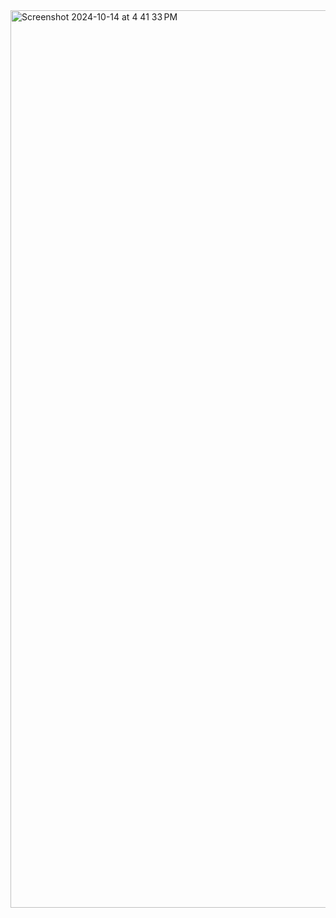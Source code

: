 <img width="1436" alt="Screenshot 2024-10-14 at 4 41 33 PM" src="https://github.com/user-attachments/assets/e57a5ef1-36a7-41b4-a45b-c0e922a6bccc">
